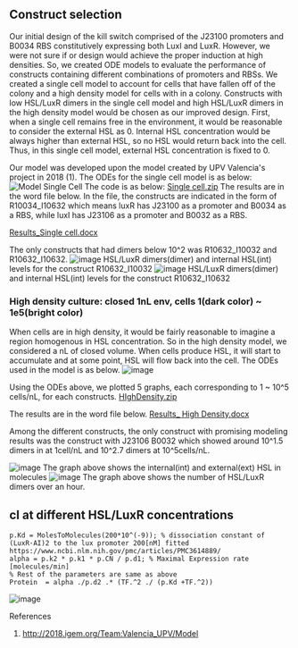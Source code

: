 

## Construct selection
Our initial design of the kill switch comprised of the J23100 promoters and B0034 RBS constitutively expressing both LuxI and LuxR. However, we were not sure if or design would achieve the proper induction at high densities. So, we created ODE models to evaluate the performance of constructs containing different combinations of promoters and RBSs. We created a single cell model to account for cells that have fallen off of the colony and a high density model for cells with in a colony. Constructs with low HSL/LuxR dimers in the single cell model and high HSL/LuxR dimers in the high density model would be chosen as our improved design.
First, when a single cell remains free in the environment, it would be reasonable to consider the external HSL as 0. Internal HSL concentration would be always higher than external HSL, so no HSL would return back into the cell. Thus, in this single cell model, external HSL concentration is fixed to 0. 

Our model was developed upon the model created by UPV Valencia's project in 2018 (1).
The ODEs for the single cell model is as below:
![Model Single Cell](https://user-images.githubusercontent.com/87221166/137178223-a3d765e0-58d2-4e31-88ba-e6ceb87d8b5a.png)
The code is as below:
[Single cell.zip](https://github.com/KUAS-Korea/KUAS-2021-igem/files/7350394/Single.cell.zip)
The results are in the word file below. In the file, the constructs are indicated in the form of R10034_I10632 which means luxR has J23100 as a promoter and B0034 as a RBS, while luxI has J23106 as a promoter and B0032 as a RBS. 

[Results_Single cell.docx](https://github.com/KUAS-Korea/KUAS-2021-igem/files/7363930/Results_Single.cell.docx)

The only constructs that had dimers below 10^2 was R10632_I10032 and R10632_I10632. 
![image](https://user-images.githubusercontent.com/87188354/137714734-7c294f5a-4d30-4603-b95a-e6322bd6dee6.png)
HSL/LuxR dimers(dimer) and internal HSL(int) levels for the construct R10632_I10032
![image](https://user-images.githubusercontent.com/87188354/137714747-3653e22b-664e-4506-903c-7b8b2dd7e9dd.png)
HSL/LuxR dimers(dimer) and internal HSL(int) levels for the construct R10632_I10632

### High density culture: closed 1nL env, cells 1(dark color) ~ 1e5(bright color) 

When cells are in high density, it would be fairly reasonable to imagine a region homogenous in HSL concentration. So in the high density model, we considered a nL of closed volume. When cells produce HSL, it will start to accumulate and at some point, HSL will flow back into the cell. The ODEs used in the model is as below. 
![image](https://user-images.githubusercontent.com/87221166/137178718-45debb01-9621-4b02-b3ae-28088e90de0c.png)

Using the ODEs above, we plotted 5 graphs, each corresponding to 1 ~ 10^5 cells/nL, for each constructs. 
[HIghDensity.zip](https://github.com/KUAS-Korea/KUAS-2021-igem/files/7363816/HIghDensity.zip)

The results are in the word file below. 
[Results_ High Density.docx](https://github.com/KUAS-Korea/KUAS-2021-igem/files/7363951/Results_.High.Density.docx)

Among the different constructs, the only construct with promising modeling results was the construct with J23106 B0032 which showed around 10^1.5 dimers in at 1cell/nL and 10^2.7 dimers at 10^5cells/nL.

![image](https://user-images.githubusercontent.com/87188354/137712108-7675f544-5c59-49ba-bd36-64320905e597.png)
The graph above shows the internal(int) and external(ext) HSL in molecules
![image](https://user-images.githubusercontent.com/87188354/137711927-4eaa58a1-a28f-4216-9543-e7875d67a774.png)
The graph above shows the number of HSL/LuxR dimers over an hour.


## cI at different HSL/LuxR concentrations
    
    p.Kd = MolesToMolecules(200*10^(-9)); % dissociation constant of (LuxR·AI)2 to the lux promoter 200[nM] fitted https://www.ncbi.nlm.nih.gov/pmc/articles/PMC3614889/
    alpha = p.k2 * p.k1 * p.CN / p.d1; % Maximal Expression rate [molecules/min]   
    % Rest of the parameters are same as above
    Protein  = alpha ./p.d2 .* (TF.^2 ./ (p.Kd +TF.^2))
![image](https://user-images.githubusercontent.com/87188354/134773893-b7194059-6af8-4751-ba8a-9c0f2fc21aeb.png)


References

1. http://2018.igem.org/Team:Valencia_UPV/Model
